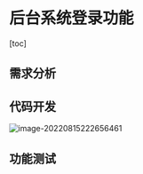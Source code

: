 # 后台系统登录功能

[toc]



## 需求分析







## 代码开发



![image-20220815222656461](https://pic-1257412153.cos.ap-nanjing.myqcloud.com/images/2022/08/15/image-20220815222656461-bc1366.png)



## 功能测试







